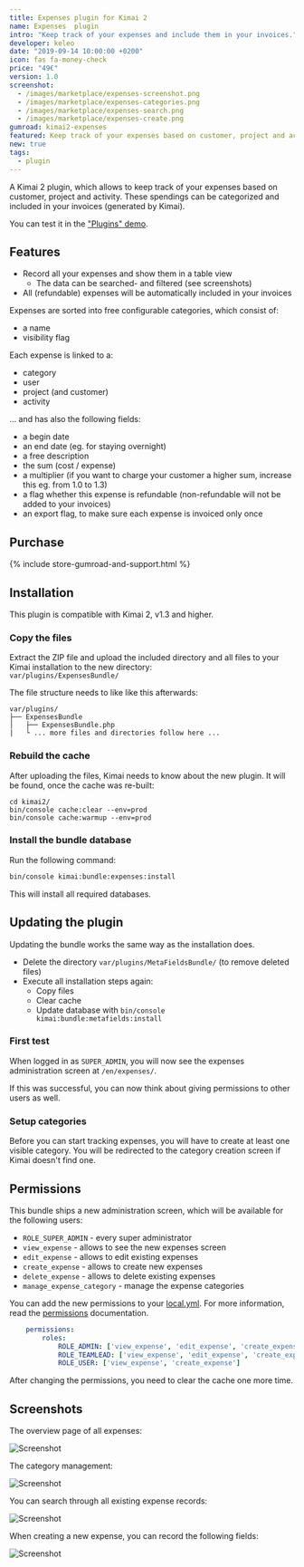 ```yaml
---
title: Expenses plugin for Kimai 2
name: Expenses  plugin
intro: "Keep track of your expenses and include them in your invoices."
developer: keleo
date: "2019-09-14 10:00:00 +0200"
icon: fas fa-money-check
price: "49€"
version: 1.0
screenshot: 
  - /images/marketplace/expenses-screenshot.png
  - /images/marketplace/expenses-categories.png
  - /images/marketplace/expenses-search.png
  - /images/marketplace/expenses-create.png
gumroad: kimai2-expenses
featured: Keep track of your expenses based on customer, project and activity. These spendings can be categorized and included in your invoices.  
new: true
tags:
  - plugin
---
```


A Kimai 2 plugin, which allows to keep track of your expenses based on customer, project and activity.
These spendings can be categorized and included in your invoices (generated by Kimai).

You can test it in the ["Plugins" demo](https://www.kimai.org/demo/).

## Features

- Record all your expenses and show them in a table view
  - The data can be searched- and filtered (see screenshots)  
- All (refundable) expenses will be automatically included in your invoices

Expenses are sorted into free configurable categories, which consist of:
- a name 
- visibility flag

Each expense is linked to a:
- category 
- user 
- project (and customer)
- activity

... and has also the following fields:
- a begin date
- an end date (eg. for staying overnight)
- a free description
- the sum (cost / expense)
- a multiplier (if you want to charge your customer a higher sum, increase this eg. from 1.0 to 1.3)
- a flag whether this expense is refundable (non-refundable will not be added to your invoices)
- an export flag, to make sure each expense is invoiced only once

## Purchase

{% include store-gumroad-and-support.html %}

## Installation

This plugin is compatible with Kimai 2, v1.3 and higher.

### Copy the files 

Extract the ZIP file and upload the included directory and all files to your Kimai installation to the new directory:  
`var/plugins/ExpensesBundle/`

The file structure needs to like like this afterwards:

```
var/plugins/
├── ExpensesBundle
│   ├── ExpensesBundle.php
|   └ ... more files and directories follow here ... 
```
### Rebuild the cache

After uploading the files, Kimai needs to know about the new plugin. It will be found, once the cache was re-built:

```
cd kimai2/
bin/console cache:clear --env=prod
bin/console cache:warmup --env=prod
```

### Install the bundle database

Run the following command:

```bash
bin/console kimai:bundle:expenses:install
```

This will install all required databases.

## Updating the plugin

Updating the bundle works the same way as the installation does. 

- Delete the directory `var/plugins/MetaFieldsBundle/` (to remove deleted files)
- Execute all installation steps again:
  - Copy files
  - Clear cache
  - Update database with `bin/console kimai:bundle:metafields:install` 

### First test

When logged in as `SUPER_ADMIN`, you will now see the expenses administration screen at `/en/expenses/`.

If this was successful, you can now think about giving permissions to other users as well.

### Setup categories

Before you can start tracking expenses, you will have to create at least one visible category. 
You will be redirected to the category creation screen if Kimai doesn't find one. 

## Permissions

This bundle ships a new administration screen, which will be available for the following users:

- `ROLE_SUPER_ADMIN` - every super administrator
- `view_expense` - allows to see the new expenses screen
- `edit_expense` - allows to edit existing expenses
- `create_expense` - allows to create new expenses
- `delete_expense` - allows to delete existing expenses
- `manage_expense_category` - manage the expense categories 

You can add the new permissions to your [local.yml](https://www.kimai.org/documentation/configurations.html). 
For more information, read the [permissions](https://www.kimai.org/documentation/permissions.html) documentation.

```yaml
    permissions:
        roles:
            ROLE_ADMIN: ['view_expense', 'edit_expense', 'create_expense', 'delete_expense', 'manage_expense_category']
            ROLE_TEAMLEAD: ['view_expense', 'edit_expense', 'create_expense']
            ROLE_USER: ['view_expense', 'create_expense']
```
 
After changing the permissions, you need to clear the cache one more time.

## Screenshots

The overview page of all expenses:

![Screenshot](https://www.kimai.org/images/marketplace/expenses-screenshot.png)

The category management:

![Screenshot](https://www.kimai.org//images/marketplace/expenses-categories.png)

You can search through all existing expense records:

![Screenshot](https://www.kimai.org/images/marketplace/expenses-search.png)

When creating a new expense, you can record the following fields:

![Screenshot](https://www.kimai.org/images/marketplace/expenses-create.png)
